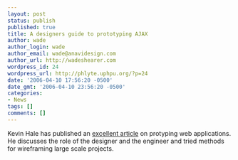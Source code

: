 ```yaml
---
layout: post
status: publish
published: true
title: A designers guide to prototyping AJAX
author: wade
author_login: wade
author_email: wade@anavidesign.com
author_url: http://wadeshearer.com
wordpress_id: 24
wordpress_url: http://phlyte.uphpu.org/?p=24
date: '2006-04-10 17:56:20 -0500'
date_gmt: '2006-04-10 23:56:20 -0500'
categories:
- News
tags: []
comments: []
---
```

<p>Kevin Hale has published an <a href="http://particletree.com/features/a-designers-guide-to-prototyping-ajax/">excellent article</a> on protyping web applications. He discusses the role of the designer and the engineer and tried methods for wireframing large scale projects.</p>
